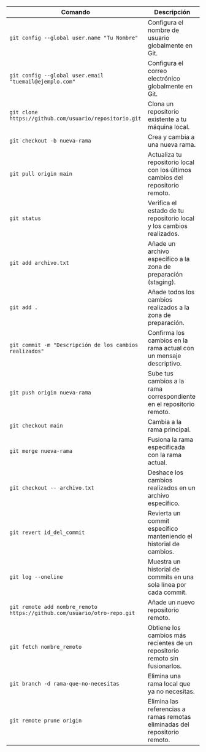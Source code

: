 | **Comando**                      | **Descripción**                                                                 |
|----------------------------------|---------------------------------------------------------------------------------|
| `git config --global user.name "Tu Nombre"` | Configura el nombre de usuario globalmente en Git.                             |
| `git config --global user.email "tuemail@ejemplo.com"` | Configura el correo electrónico globalmente en Git.                         |
| `git clone https://github.com/usuario/repositorio.git` | Clona un repositorio existente a tu máquina local.                            |
| `git checkout -b nueva-rama`     | Crea y cambia a una nueva rama.                                                 |
| `git pull origin main`           | Actualiza tu repositorio local con los últimos cambios del repositorio remoto.  |
| `git status`                     | Verifica el estado de tu repositorio local y los cambios realizados.            |
| `git add archivo.txt`            | Añade un archivo específico a la zona de preparación (staging).                 |
| `git add .`                      | Añade todos los cambios realizados a la zona de preparación.                    |
| `git commit -m "Descripción de los cambios realizados"` | Confirma los cambios en la rama actual con un mensaje descriptivo.  |
| `git push origin nueva-rama`     | Sube tus cambios a la rama correspondiente en el repositorio remoto.            |
| `git checkout main`              | Cambia a la rama principal.                                                     |
| `git merge nueva-rama`           | Fusiona la rama especificada con la rama actual.                                |
| `git checkout -- archivo.txt`    | Deshace los cambios realizados en un archivo específico.                        |
| `git revert id_del_commit`       | Revierta un commit específico manteniendo el historial de cambios.              |
| `git log --oneline`              | Muestra un historial de commits en una sola línea por cada commit.              |
| `git remote add nombre_remoto https://github.com/usuario/otro-repo.git` | Añade un nuevo repositorio remoto. |
| `git fetch nombre_remoto`        | Obtiene los cambios más recientes de un repositorio remoto sin fusionarlos.     |
| `git branch -d rama-que-no-necesitas` | Elimina una rama local que ya no necesitas.                                  |
| `git remote prune origin`        | Elimina las referencias a ramas remotas eliminadas del repositorio remoto.      |

